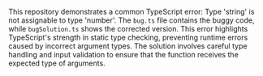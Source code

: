 This repository demonstrates a common TypeScript error: Type 'string' is not assignable to type 'number'.  The `bug.ts` file contains the buggy code, while `bugSolution.ts` shows the corrected version.  This error highlights TypeScript's strength in static type checking, preventing runtime errors caused by incorrect argument types. The solution involves careful type handling and input validation to ensure that the function receives the expected type of arguments.